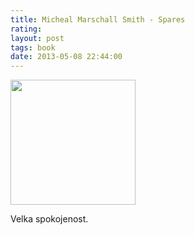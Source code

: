 ```yaml
---
title: Micheal Marschall Smith - Spares
rating: 
layout: post
tags: book
date: 2013-05-08 22:44:00
---
```

<img width="200" src="https://images-na.ssl-images-amazon.com/images/I/513R%2B2x2JCL._SX314_BO1,204,203,200_.jpg" />
<p>
Velka spokojenost.
</p>
